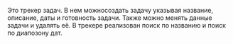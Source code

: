 Это трекер задач. В нем можносоздать задачу указывая название, описание, даты и готовность задачи. Также можно менять данные задачи и удалять её. В трекере реализован поиск по названию и поиск по диапозону дат.
